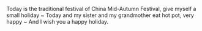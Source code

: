 
Today is the traditional festival of China Mid-Autumn Festival, give myself a small holiday ~
Today and my sister and my grandmother eat hot pot, very happy ~
And I wish you a happy holiday.